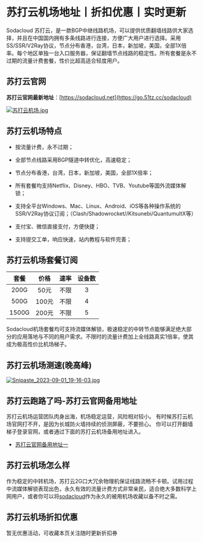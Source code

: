 # 苏打云机场地址丨折扣优惠丨实时更新
Sodacloud 苏打云，是一款BGP中继线路机场，可以提供优质翻墙线路供大家选择，并且在中国国内拥有多条线路进行连接，方便广大用户进行选择。采用SS/SSR/V2Ray协议，节点分布香港，台湾，日本，新加坡，美国，全部1X倍率。每个地区单独一台入口服务器，保证翻墙节点线路的稳定性。所有套餐是永不过期的流量计费套餐，性价比超高适合轻度用户。

## 苏打云官网
**苏打云官网最新地址**：[https://sodacloud.net](https://go.51tz.cc/sodacloud)

[![苏打云机场.jpg](https://s2.loli.net/2024/02/20/ywae2U3rYLPuOZR.jpg)](https://go.51tz.cc/sodacloud)

## 苏打云机场特点
* 按流量计费，永不过期；

* 全部节点线路采用BGP隧道中转优化，高速稳定；

* 节点分布香港，台湾，日本，新加坡，美国，全部1X倍率；

* 所有套餐均支持Netflix、Disney、HBO、TVB、Youtube等国外流媒体解锁；

* 支持全平台Windows、Mac、Linux、Android、iOS等各种操作系统的SSR/V2Ray协议订阅；（Clash/Shadowrocket//Kitsunebi/QuantumultX等）

* 支付宝、微信直接支付，方便快捷；

* 支持提交工单，响应快速，站内教程与软件完善；

## 苏打云机场套餐订阅

套餐 | 价格 | 速率 | 设备数 |         
:-: | :-:  | :-: | :-: 
200G | 50元 | 不限  | 3          
500G | 100元 | 不限 | 4       
1500G | 200元 | 不限 |  5


Sodacloud机场套餐均可支持流媒体解锁，极速稳定的中转节点能够满足绝大部分的应用落地与不同的用户需求。不限时的流量计费加上全线路真实1倍率，使其成为极高性价比机场梯子。

## 苏打云机场测速(晚高峰)
[![Snipaste_2023-09-01_19-16-03.jpg](https://s2.loli.net/2024/02/20/SI7fn6EPkyd5hm3.jpg)](https://go.51tz.cc/sodacloud)

## 苏打云跑路了吗-苏打云官网备用地址
苏打云机场运营团队肉身出海，机场稳定运营，风险相对较小。
有时候苏打云机场官网打不开，是因为长城防火墙持续的侦测屏蔽，不要担心。
你可以打开翻墙梯子登录官网，或者通过下面的苏打云机场备用地址进入。

* [苏打云官网备用地址一](https://go.51tz.cc/sodacloud)
  

## 苏打云机场怎么样
作为稳定的中转机场，苏打云2G口大冗余物理机保证线路流畅不卡顿。试用过程中流媒体解锁表现出色，永久有效的流量计费方式非常亲民，适合绝大多数科学上网用户，或者你可以将[sodacloud](https://go.51tz.cc/sodacloud)作为永久的被用机场收藏以备不时之需。

## 苏打云机场折扣优惠
暂无优惠活动，可收藏本页关注随时更新折扣券

